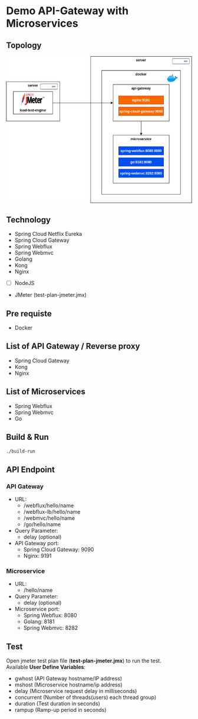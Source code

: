 # Demo API-Gateway with Microservices

## Topology
![Topology](docs/topology.png)

## Technology
- Spring Cloud Netflix Eureka
- Spring Cloud Gateway
- Spring Webflux
- Spring Webmvc
- Golang
- Kong
- Nginx
- [ ] NodeJS
- JMeter (test-plan-jmeter.jmx)

## Pre requiste
- Docker

## List of API Gateway / Reverse proxy
- Spring Cloud Gateway
- Kong
- Nginx

## List of Microservices
- Spring Webflux
- Spring Webmvc
- Go

## Build & Run
```shell script
./build-run
```

## API Endpoint

### API Gateway
 - URL: 
    - /webflux/hello/name
    - /webflux-lb/hello/name
    - /webmvc/hello/name
    - /go/hello/name
 - Query Parameter:
    - delay (optional)
 - API Gateway port:
    - Spring Cloud Gateway: 9090
    - Nginx: 9191

### Microservice
 - URL: 
    - /hello/name
 - Query Parameter:
    - delay (optional)
 - Microservice port:
    - Spring Webflux: 8080
    - Golang: 8181
    - Spring Webmvc: 8282

## Test
Open jmeter test plan file (<b>test-plan-jmeter.jmx</b>) to run the test.<br/>
Available <b>User Define Variables</b>:
- gwhost (API Gateway hostname/IP address)
- mshost (Microservice hostname/ip address)
- delay (Microservice request delay in milliseconds)
- concurrent (Number of threads(users) each thread group)
- duration (Test duration in seconds)
- rampup (Ramp-up period in seconds)
